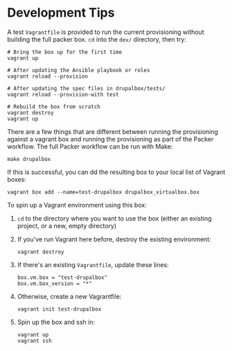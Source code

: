 # Development Tips

A test `Vagrantfile` is provided to run the current provisioning without building the full packer box. `cd` into the `dev/` directory, then try:

```
# Bring the box up for the first time
vagrant up

# After updating the Ansible playbook or roles
vagrant reload --provision

# After updating the spec files in drupalbox/tests/
vagrant reload --provision-with test

# Rebuild the box from scratch
vagrant destroy
vagrant up
```

There are a few things that are different between running the provisioning against a vagrant box and running the provisioning as part of the Packer workflow. The full Packer workflow can be run with Make:

```
make drupalbox
```

If this is successful, you can dd the resulting box to your local list of Vagrant boxes:

```
vagrant box add --name=test-drupalbox drupalbox_virtualbox.box
```

To spin up a Vagrant environment using this box:

1. `cd` to the directory where you want to use the box (either an existing project, or a new, empty directory)
2. If you've run Vagrant here before, destroy the existing environment:

    ```
    vagrant destroy
    ```
2. If there's an existing `Vagrantfile`, update these lines:

    ```
    box.vm.box = "test-drupalbox"
    box.vm.box_version = "*"
    ```
3. Otherwise, create a new Vagrantfile:

    ```
    vagrant init test-drupalbox
    ```
4. Spin up the box and ssh in:

    ```
    vagrant up
    vagrant ssh
    ```
